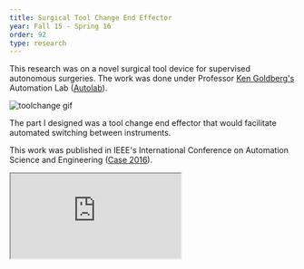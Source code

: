 ```yaml
---
title: Surgical Tool Change End Effector
year: Fall 15 - Spring 16
order: 92
type: research
---
```

This research was on a novel surgical tool device for supervised autonomous surgeries.
The work was done under Professor [Ken Goldberg's](https://goldberg.berkeley.edu/) Automation Lab ([Autolab](http://autolab.berkeley.edu/)).

![toolchange gif](/website/assets/images/ToolChange500w.gif)

The part I designed was a tool change end effector that would facilitate automated switching between instruments.

This work was published in IEEE's International Conference on Automation Science and Engineering ([Case 2016](https://case2016.org/)).
<iframe src="https://drive.google.com/file/d/1-S85-cmj0PrY7fJXdeeDm79jxUIi20RZ/preview"></iframe>



<div class="stlwv2-model" data-model-url="/website/assets/models/ToolChangeModel.STL"></div>

